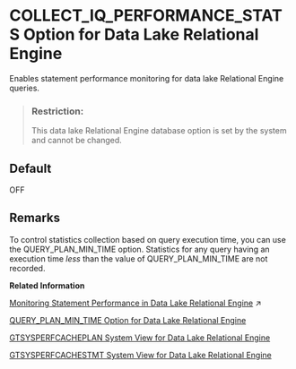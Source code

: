 <!-- loioa920c77d22574357b8426dd3b69ff32f -->

# COLLECT\_IQ\_PERFORMANCE\_STATS Option for Data Lake Relational Engine

Enables statement performance monitoring for data lake Relational Engine queries.



> ### Restriction:  
> This data lake Relational Engine database option is set by the system and cannot be changed.



<a name="loioa920c77d22574357b8426dd3b69ff32f__section_tmn_mgf_lbb"/>

## Default

OFF



<a name="loioa920c77d22574357b8426dd3b69ff32f__section_c2b_x2k_kbb"/>

## Remarks

To control statistics collection based on query execution time, you can use the QUERY\_PLAN\_MIN\_TIME option. Statistics for any query having an execution time *less* than the value of QUERY\_PLAN\_MIN\_TIME are not recorded.

**Related Information**  


[Monitoring Statement Performance in Data Lake Relational Engine](https://help.sap.com/viewer/a8982cc084f21015a7b4b7fcdeb0953d/2023_2_QRC/en-US/a50746e62c2248c2a66f34c8e34fb722.html "The statement performance monitoring feature is not an exhaustive, complete audit of slow SQL statements (queries), but it is a useful tool for providing an approximation, or high-level summary, of query workload. Statement performance monitoring flags certain outlier statements with execution times exceeding an established baseline.") :arrow_upper_right:

[QUERY\_PLAN\_MIN\_TIME Option for Data Lake Relational Engine](query-plan-min-time-option-for-data-lake-relational-engine-a31267e.md "Specifies a threshold for query execution. The post-query plan is generated only if the query execution time exceeds the threshold.")

[GTSYSPERFCACHEPLAN System View for Data Lake Relational Engine](../070-system-and-monitoring-views/gtsysperfcacheplan-system-view-for-data-lake-relational-engine-6df8e7a.md "Each row in the GTSYSPERFCACHEPLAN system view contains a graphical plan string for an execution plan of the specified statement.")

[GTSYSPERFCACHESTMT System View for Data Lake Relational Engine](../070-system-and-monitoring-views/gtsysperfcachestmt-system-view-for-data-lake-relational-engine-7c163a0.md "Each row in the GTSYSPERFCACHESTMT system view represents SQL text for a statement with the constants removed.")

